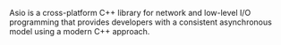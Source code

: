 Asio is a cross-platform C++ library for network and low-level I/O programming that provides developers with a consistent asynchronous model using a modern C++ approach.
